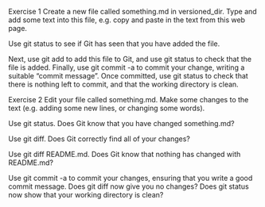Exercise 1
Create a new file called something.md in versioned_dir. Type and add some text into this file, e.g. copy and paste in the text from this web page.

Use git status to see if Git has seen that you have added the file.

Next, use git add to add this file to Git, and use git status to check that the file is added. Finally, use git commit -a to commit your change, writing a suitable “commit message”. Once committed, use git status to check that there is nothing left to commit, and that the working directory is clean.



Exercise 2
Edit your file called something.md. Make some changes to the text (e.g. adding some new lines, or changing some words).

Use git status. Does Git know that you have changed something.md?

Use git diff. Does Git correctly find all of your changes?

Use git diff README.md. Does Git know that nothing has changed with README.md?

Use git commit -a to commit your changes, ensuring that you write a good commit message. Does git diff now give you no changes? Does git status now show that your working directory is clean?
